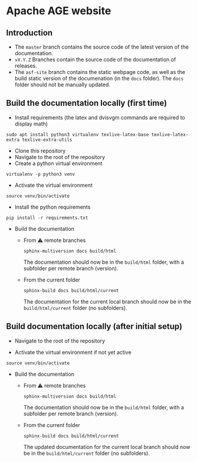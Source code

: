 # Apache AGE website

## Introduction

* The `master` branch contains the source code of the latest version of the documentation.
* `vX.Y.Z` Branches contain the source code of the documentation of releases.
* The `asf-site` branch contains the static webpage code, as well as the build static version of the documenation (in the `docs` folder). The `docs` folder should not be manually updated.

## Build the documentation locally (first time)

* Install requirements (the latex and dvisvgm commands are required to display math)

```shell
sudo apt install python3 virtualenv texlive-latex-base texlive-latex-extra texlive-extra-utils
```

* Clone this repository
* Navigate to the root of the repository
* Create a python virtual environment

```shell
virtualenv -p python3 venv
```

* Activate the virtual environment

```shell
source venv/bin/activate
```

* Install the python requirements

```shell
pip install -r requirements.txt
```

* Build the documentation
  * From :warning: remote branches

    ```shell
    sphinx-multiversion docs build/html
    ```

    The documentation should now be in the `build/html` folder, with a subfolder per remote branch (version).

  * From the current folder

    ```shell
    sphinx-build docs build/html/current
    ```

    The documentation for the current local branch should now be in the `build/html/current` folder (no subfolders).

## Build documentation locally (after initial setup)

* Navigate to the root of the repository

* Activate the virtual environment if not yet active

```shell
source venv/bin/activate
```

* Build the documentation
  * From :warning: remote branches

    ```shell
    sphinx-multiversion docs build/html
    ```

    The documentation should now be in the `build/html` folder, with a subfolder per remote branch (version).

  * From the current folder

    ```shell
    sphinx-build docs build/html/current
    ```

    The updated documentation for the current local branch should now be in the `build/html/current` folder (no subfolders).
